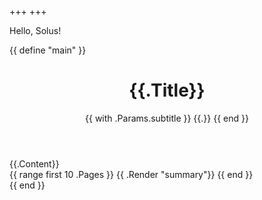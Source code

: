 +++
+++

Hello, Solus!

{{ define "main" }}
    <main aria-role="main">
      <header class="homepage-header">
        <h1>{{.Title}}</h1>
        {{ with .Params.subtitle }}
        <span class="subtitle">{{.}}</span>
        {{ end }}
      </header>
      <div class="homepage-content">
        <!-- Note that the content for index.html, as a sort of list page, will pull from content/_index.md -->
        {{.Content}}
      </div>
      <div>
        <!-- Note that .Pages is the same as .Site.RegularPages on the homepage template. -->
        {{ range first 10 .Pages }}
            {{ .Render "summary"}}
        {{ end }}
      </div>
    </main>
{{ end }}
